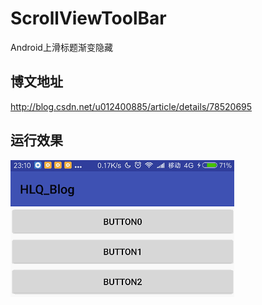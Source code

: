 # ScrollViewToolBar
Android上滑标题渐变隐藏
## 博文地址
http://blog.csdn.net/u012400885/article/details/78520695
## 运行效果
![运行效果](https://github.com/HLQ-Struggle/ScrollViewToolBar/blob/master/apk-image/apk.gif)

